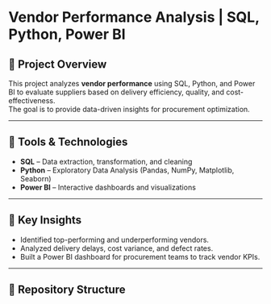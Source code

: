 # Vendor Performance Analysis | SQL, Python, Power BI

## 📌 Project Overview
This project analyzes **vendor performance** using SQL, Python, and Power BI to evaluate suppliers based on delivery efficiency, quality, and cost-effectiveness.  
The goal is to provide data-driven insights for procurement optimization.

---

## 🔹 Tools & Technologies
- **SQL** – Data extraction, transformation, and cleaning
- **Python** – Exploratory Data Analysis (Pandas, NumPy, Matplotlib, Seaborn)
- **Power BI** – Interactive dashboards and visualizations

---

## 🔹 Key Insights
- Identified top-performing and underperforming vendors.
- Analyzed delivery delays, cost variance, and defect rates.
- Built a Power BI dashboard for procurement teams to track vendor KPIs.

---

## 🔹 Repository Structure
